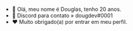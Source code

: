 - 👋 Olá, meu nome é Douglas, tenho 20 anos.
- 💙 Discord para contato » dougdev#0001
- ❤ Muito obrigado(a) por entrar em meu perfil.
<div>
    <a href="https://github.com/dougldev"></a>
    <img src="https://github-readme-stats.vercel.app/api?username=dougldev&show_icons=true&theme=dark" alt="">
    <img src="https://github-readme-stats.vercel.app/api/top-langs/?username=dougldev&layout=compact" alt="">
</div>
